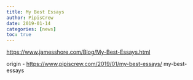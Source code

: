 ```yaml
---
title: My Best Essays
author: PipisCrew
date: 2019-01-14
categories: [news]
toc: true
---
```


https://www.jamesshore.com/Blog/My-Best-Essays.html

origin - https://www.pipiscrew.com/2019/01/my-best-essays/ my-best-essays